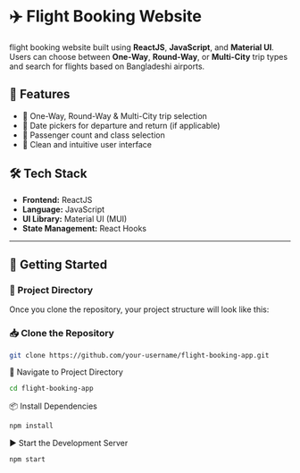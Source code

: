 # ✈️ Flight Booking Website

flight booking website built using **ReactJS**, **JavaScript**, and **Material UI**. Users can choose between **One-Way**, **Round-Way**, or **Multi-City** trip types and search for flights based on Bangladeshi airports.

## 📸 Features

- 🛫 One-Way, Round-Way & Multi-City trip selection
- 📅 Date pickers for departure and return (if applicable)
- 🧍 Passenger count and class selection
- 🎯 Clean and intuitive user interface

## 🛠️ Tech Stack

- **Frontend:** ReactJS
- **Language:** JavaScript
- **UI Library:** Material UI (MUI)
- **State Management:** React Hooks

---

## 🚀 Getting Started

### 📁 Project Directory

Once you clone the repository, your project structure will look like this:

### 📥 Clone the Repository

```bash
git clone https://github.com/your-username/flight-booking-app.git
```

📂 Navigate to Project Directory

```bash
cd flight-booking-app
```

📦 Install Dependencies

```bash
npm install
```

▶️ Start the Development Server

```bash
npm start
```
